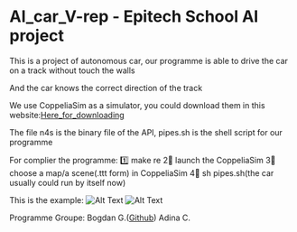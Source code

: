 # AI_car_V-rep - Epitech School AI project

This is a project of autonomous car, our programme is able to drive the car on a track without touch the walls

And the car knows the correct direction of the track

We use CoppeliaSim as a simulator, you could download them in this website:[Here_for_downloading](https://coppeliarobotics.com/previousVersions)

The file n4s is the binary file of the API, pipes.sh is the shell script for our programme

For complier the programme:
1️⃣   make re
2⃣️   launch the CoppeliaSim
3⃣️   choose a map/a scene(.ttt form) in CoppeliaSim
4⃣️   sh pipes.sh(the car usually could run by itself now)

This is the example:
![Alt Text](https://github.com/claraxuxu/AI_car_V-rep/blob/master/gif/N4S1.gif)
![Alt Text](https://github.com/claraxuxu/AI_car_V-rep/blob/master/gif/N4S2.gif)

Programme Groupe:
Bogdan G.([Github](https://github.com/bogdzn))
Adina C.
